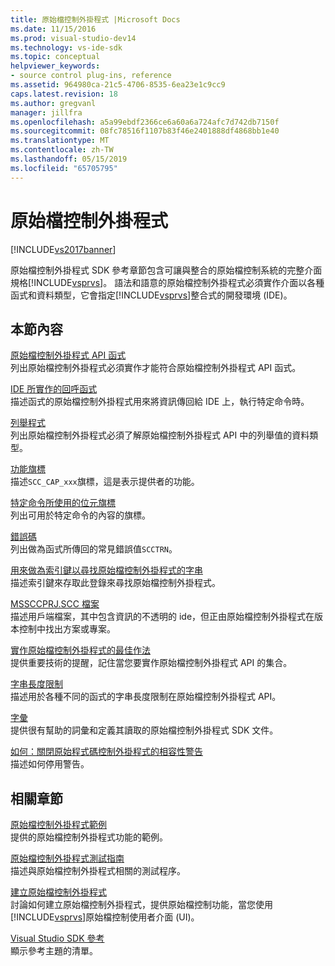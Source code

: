 ```yaml
---
title: 原始檔控制外掛程式 |Microsoft Docs
ms.date: 11/15/2016
ms.prod: visual-studio-dev14
ms.technology: vs-ide-sdk
ms.topic: conceptual
helpviewer_keywords:
- source control plug-ins, reference
ms.assetid: 964980ca-21c5-4706-8535-6ea23e1c9cc9
caps.latest.revision: 18
ms.author: gregvanl
manager: jillfra
ms.openlocfilehash: a5a99ebdf2366ce6a60a6a724afc7d742db7150f
ms.sourcegitcommit: 08fc78516f1107b83f46e2401888df4868bb1e40
ms.translationtype: MT
ms.contentlocale: zh-TW
ms.lasthandoff: 05/15/2019
ms.locfileid: "65705795"
---
```

# <a name="source-control-plug-ins"></a>原始檔控制外掛程式
[!INCLUDE[vs2017banner](../includes/vs2017banner.md)]

原始檔控制外掛程式 SDK 參考章節包含可讓與整合的原始檔控制系統的完整介面規格[!INCLUDE[vsprvs](../includes/vsprvs-md.md)]。 語法和語意的原始檔控制外掛程式必須實作介面以各種函式和資料類型，它會指定[!INCLUDE[vsprvs](../includes/vsprvs-md.md)]整合式的開發環境 (IDE)。  
  
## <a name="in-this-section"></a>本節內容  
 [原始檔控制外掛程式 API 函式](../extensibility/source-control-plug-in-api-functions.md)  
 列出原始檔控制外掛程式必須實作才能符合原始檔控制外掛程式 API 函式。  
  
 [IDE 所實作的回呼函式](../extensibility/callback-functions-implemented-by-the-ide.md)  
 描述函式的原始檔控制外掛程式用來將資訊傳回給 IDE 上，執行特定命令時。  
  
 [列舉程式](../extensibility/enumerators.md)  
 列出原始檔控制外掛程式必須了解原始檔控制外掛程式 API 中的列舉值的資料類型。  
  
 [功能旗標](../extensibility/capability-flags.md)  
 描述`SCC_CAP_xxx`旗標，這是表示提供者的功能。  
  
 [特定命令所使用的位元旗標](../extensibility/bitflags-used-by-specific-commands.md)  
 列出可用於特定命令的內容的旗標。  
  
 [錯誤碼](../extensibility/error-codes.md)  
 列出做為函式所傳回的常見錯誤值`SCCTRN`。  
  
 [用來做為索引鍵以尋找原始檔控制外掛程式的字串](../extensibility/strings-used-as-keys-for-finding-a-source-control-plug-in.md)  
 描述索引鍵來存取此登錄來尋找原始檔控制外掛程式。  
  
 [MSSCCPRJ.SCC 檔案](../extensibility/mssccprj-scc-file.md)  
 描述用戶端檔案，其中包含資訊的不透明的 ide，但正由原始檔控制外掛程式在版本控制中找出方案或專案。  
  
 [實作原始檔控制外掛程式的最佳作法](../extensibility/best-practices-for-implementing-a-source-control-plug-in.md)  
 提供重要技術的提醒，記住當您要實作原始檔控制外掛程式 API 的集合。  
  
 [字串長度限制](../extensibility/restrictions-on-string-lengths.md)  
 描述用於各種不同的函式的字串長度限制在原始檔控制外掛程式 API。  
  
 [字彙](../extensibility/source-control-plug-in-glossary.md)  
 提供很有幫助的詞彙和定義其讀取的原始檔控制外掛程式 SDK 文件。  
  
 [如何：關閉原始程式碼控制外掛程式的相容性警告](../extensibility/how-to-turn-off-compatibility-warnings-for-source-control-plug-ins.md)  
 描述如何停用警告。  
  
## <a name="related-sections"></a>相關章節  
 [原始檔控制外掛程式範例](https://msdn.microsoft.com/61de7d2b-71db-451e-8e3e-d41b11c7a4ca)  
 提供的原始檔控制外掛程式功能的範例。  
  
 [原始檔控制外掛程式測試指南](../extensibility/internals/test-guide-for-source-control-plug-ins.md)  
 描述與原始檔控制外掛程式相關的測試程序。  
  
 [建立原始檔控制外掛程式](../extensibility/internals/creating-a-source-control-plug-in.md)  
 討論如何建立原始檔控制外掛程式，提供原始檔控制功能，當您使用[!INCLUDE[vsprvs](../includes/vsprvs-md.md)]原始檔控制使用者介面 (UI)。  
  
 [Visual Studio SDK 參考](../extensibility/visual-studio-sdk-reference.md)  
 顯示參考主題的清單。
